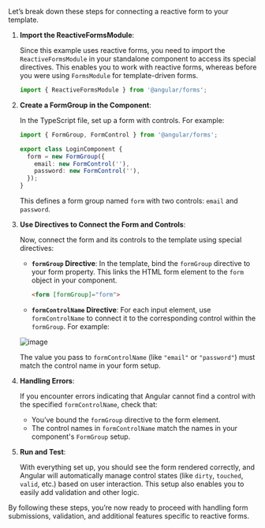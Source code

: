 Let’s break down these steps for connecting a reactive form to your template.

1. **Import the ReactiveFormsModule**: 

   Since this example uses reactive forms, you need to import the `ReactiveFormsModule` in your standalone component to access its special directives. This enables you to work with reactive forms, whereas before you were using `FormsModule` for template-driven forms.

   ```typescript
   import { ReactiveFormsModule } from '@angular/forms';
   ```

2. **Create a FormGroup in the Component**:

   In the TypeScript file, set up a form with controls. For example:

   ```typescript
   import { FormGroup, FormControl } from '@angular/forms';

   export class LoginComponent {
     form = new FormGroup({
       email: new FormControl(''),
       password: new FormControl(''),
     });
   }
   ```

   This defines a form group named `form` with two controls: `email` and `password`.

3. **Use Directives to Connect the Form and Controls**:

   Now, connect the form and its controls to the template using special directives:

   - **`formGroup` Directive**: 
     In the template, bind the `formGroup` directive to your form property. This links the HTML form element to the `form` object in your component.

     ```html
     <form [formGroup]="form">
     ```

   - **`formControlName` Directive**: 
     For each input element, use `formControlName` to connect it to the corresponding control within the `formGroup`. For example:

   ![image](https://github.com/user-attachments/assets/6137dab6-1f3e-440f-8ef4-d6f562f4abf5)


   The value you pass to `formControlName` (like `"email"` or `"password"`) must match the control name in your form setup.

4. **Handling Errors**:

   If you encounter errors indicating that Angular cannot find a control with the specified `formControlName`, check that:

   - You’ve bound the `formGroup` directive to the form element.
   - The control names in `formControlName` match the names in your component's `FormGroup` setup.

5. **Run and Test**:

   With everything set up, you should see the form rendered correctly, and Angular will automatically manage control states (like `dirty`, `touched`, `valid`, etc.) based on user interaction. This setup also enables you to easily add validation and other logic.

By following these steps, you’re now ready to proceed with handling form submissions, validation, and additional features specific to reactive forms.
